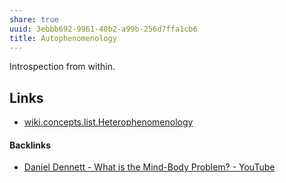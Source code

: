 ```yaml
---
share: true
uuid: 3ebbb692-9961-40b2-a99b-256d7ffa1cb6
title: Autophenomenology
---
```

Introspection from within.

## Links

* [wiki.concepts.list.Heterophenomenology](../dentropydaemon-wiki/Wiki/Concepts/List/Heterophenomenology)

#### Backlinks

* [Daniel Dennett - What is the Mind-Body Problem? - YouTube](/56c7fe87-4454-4f4b-8f0d-809c4224ad30)